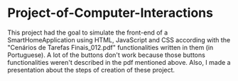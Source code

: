 # Project-of-Computer-Interactions
This project had the goal to simulate the front-end of a SmartHomeApplication using HTML, JavaScript and CSS according with the "Cenários de Tarefas Finais_012.pdf" functionalities written in them (in Portuguese). A lot of the buttons don't work
because those buttons functionalities weren't described in the pdf mentioned above. Also, I made a presentation about the steps of creation of these project.
